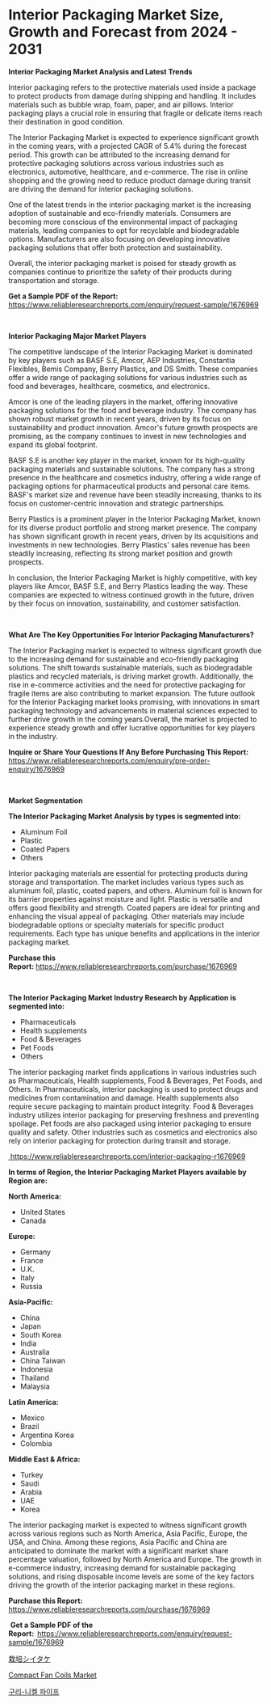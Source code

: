 <p><h1>Interior Packaging Market Size, Growth and Forecast from 2024 - 2031</h1></p><p><strong>Interior Packaging Market Analysis and Latest Trends</strong></p>
<p><p>Interior packaging refers to the protective materials used inside a package to protect products from damage during shipping and handling. It includes materials such as bubble wrap, foam, paper, and air pillows. Interior packaging plays a crucial role in ensuring that fragile or delicate items reach their destination in good condition.</p><p>The Interior Packaging Market is expected to experience significant growth in the coming years, with a projected CAGR of 5.4% during the forecast period. This growth can be attributed to the increasing demand for protective packaging solutions across various industries such as electronics, automotive, healthcare, and e-commerce. The rise in online shopping and the growing need to reduce product damage during transit are driving the demand for interior packaging solutions.</p><p>One of the latest trends in the interior packaging market is the increasing adoption of sustainable and eco-friendly materials. Consumers are becoming more conscious of the environmental impact of packaging materials, leading companies to opt for recyclable and biodegradable options. Manufacturers are also focusing on developing innovative packaging solutions that offer both protection and sustainability.</p><p>Overall, the interior packaging market is poised for steady growth as companies continue to prioritize the safety of their products during transportation and storage.</p></p>
<p><strong>Get a Sample PDF of the Report:&nbsp;</strong> <a href="https://www.reliableresearchreports.com/enquiry/request-sample/1676969">https://www.reliableresearchreports.com/enquiry/request-sample/1676969</a></p>
<p>&nbsp;</p>
<p><strong>Interior Packaging Major Market Players</strong></p>
<p><p>The competitive landscape of the Interior Packaging Market is dominated by key players such as BASF S.E, Amcor, AEP Industries, Constantia Flexibles, Bemis Company, Berry Plastics, and DS Smith. These companies offer a wide range of packaging solutions for various industries such as food and beverages, healthcare, cosmetics, and electronics.</p><p>Amcor is one of the leading players in the market, offering innovative packaging solutions for the food and beverage industry. The company has shown robust market growth in recent years, driven by its focus on sustainability and product innovation. Amcor's future growth prospects are promising, as the company continues to invest in new technologies and expand its global footprint.</p><p>BASF S.E is another key player in the market, known for its high-quality packaging materials and sustainable solutions. The company has a strong presence in the healthcare and cosmetics industry, offering a wide range of packaging options for pharmaceutical products and personal care items. BASF's market size and revenue have been steadily increasing, thanks to its focus on customer-centric innovation and strategic partnerships.</p><p>Berry Plastics is a prominent player in the Interior Packaging Market, known for its diverse product portfolio and strong market presence. The company has shown significant growth in recent years, driven by its acquisitions and investments in new technologies. Berry Plastics' sales revenue has been steadily increasing, reflecting its strong market position and growth prospects.</p><p>In conclusion, the Interior Packaging Market is highly competitive, with key players like Amcor, BASF S.E, and Berry Plastics leading the way. These companies are expected to witness continued growth in the future, driven by their focus on innovation, sustainability, and customer satisfaction.</p></p>
<p>&nbsp;</p>
<p><strong>What Are The Key Opportunities For Interior Packaging Manufacturers?</strong></p>
<p><p>The Interior Packaging market is expected to witness significant growth due to the increasing demand for sustainable and eco-friendly packaging solutions. The shift towards sustainable materials, such as biodegradable plastics and recycled materials, is driving market growth. Additionally, the rise in e-commerce activities and the need for protective packaging for fragile items are also contributing to market expansion. The future outlook for the Interior Packaging market looks promising, with innovations in smart packaging technology and advancements in material sciences expected to further drive growth in the coming years.Overall, the market is projected to experience steady growth and offer lucrative opportunities for key players in the industry.</p></p>
<p><strong>Inquire or Share Your Questions If Any Before Purchasing This Report:</strong> <a href="https://www.reliableresearchreports.com/enquiry/pre-order-enquiry/1676969">https://www.reliableresearchreports.com/enquiry/pre-order-enquiry/1676969</a></p>
<p>&nbsp;</p>
<p><strong>Market Segmentation</strong></p>
<p><strong>The Interior Packaging Market Analysis by types is segmented into:</strong></p>
<p><ul><li>Aluminum Foil</li><li>Plastic</li><li>Coated Papers</li><li>Others</li></ul></p>
<p><p>Interior packaging materials are essential for protecting products during storage and transportation. The market includes various types such as aluminum foil, plastic, coated papers, and others. Aluminum foil is known for its barrier properties against moisture and light. Plastic is versatile and offers good flexibility and strength. Coated papers are ideal for printing and enhancing the visual appeal of packaging. Other materials may include biodegradable options or specialty materials for specific product requirements. Each type has unique benefits and applications in the interior packaging market.</p></p>
<p><strong>Purchase this Report:&nbsp;</strong><a href="https://www.reliableresearchreports.com/purchase/1676969">https://www.reliableresearchreports.com/purchase/1676969</a></p>
<p>&nbsp;</p>
<p><strong>The Interior Packaging Market Industry Research by Application is segmented into:</strong></p>
<p><ul><li>Pharmaceuticals</li><li>Health supplements</li><li>Food & Beverages</li><li>Pet Foods</li><li>Others</li></ul></p>
<p><p>The interior packaging market finds applications in various industries such as Pharmaceuticals, Health supplements, Food & Beverages, Pet Foods, and Others. In Pharmaceuticals, interior packaging is used to protect drugs and medicines from contamination and damage. Health supplements also require secure packaging to maintain product integrity. Food & Beverages industry utilizes interior packaging for preserving freshness and preventing spoilage. Pet foods are also packaged using interior packaging to ensure quality and safety. Other industries such as cosmetics and electronics also rely on interior packaging for protection during transit and storage.</p></p>
<p><a href="https://www.reliableresearchreports.com/interior-packaging-r1676969">&nbsp;https://www.reliableresearchreports.com/interior-packaging-r1676969</a></p>
<p><strong>In terms of Region, the Interior Packaging Market Players available by Region are:</strong></p>
<p>
    <p> <strong> North America: </strong>
        <ul>
            <li>United States</li>
            <li>Canada</li>
        </ul>
        </p> 
    <p> <strong> Europe: </strong>
        <ul>
            <li>Germany</li>
            <li>France</li>
            <li>U.K.</li>
            <li>Italy</li>
            <li>Russia</li>
        </ul>
        </p> 
    <p> <strong> Asia-Pacific: </strong>
        <ul>
            <li>China</li>
            <li>Japan</li>
            <li>South Korea</li>
            <li>India</li>
            <li>Australia</li>
            <li>China Taiwan</li>
            <li>Indonesia</li>
            <li>Thailand</li>
            <li>Malaysia</li>
        </ul>
        </p> 
    <p> <strong> Latin America: </strong>
        <ul>
            <li>Mexico</li>
            <li>Brazil</li>
            <li>Argentina Korea</li>
            <li>Colombia</li>
        </ul>
        </p> 
    <p> <strong> Middle East & Africa: </strong>
        <ul>
            <li>Turkey</li>
            <li>Saudi</li>
            <li>Arabia</li>
            <li>UAE</li>
            <li>Korea</li>
        </ul>
    </p>
    </p>
<p><p>The interior packaging market is expected to witness significant growth across various regions such as North America, Asia Pacific, Europe, the USA, and China. Among these regions, Asia Pacific and China are anticipated to dominate the market with a significant market share percentage valuation, followed by North America and Europe. The growth in e-commerce industry, increasing demand for sustainable packaging solutions, and rising disposable income levels are some of the key factors driving the growth of the interior packaging market in these regions.</p></p>
<p><strong>Purchase this Report: </strong><a href="https://www.reliableresearchreports.com/purchase/1676969">https://www.reliableresearchreports.com/purchase/1676969</a></p>
<p>&nbsp;<strong>Get a Sample PDF of the Report:&nbsp;&nbsp;</strong><a href="https://www.reliableresearchreports.com/enquiry/request-sample/1676969">https://www.reliableresearchreports.com/enquiry/request-sample/1676969</a></p>
<p><strong></strong></p>
<p><p><a href="https://github.com/oqxogxyvqe90775/Market-Research-Report-List-2/blob/main/5813437142330.md">栽培シイタケ</a></p><p><a href="https://view.publitas.com/reportprime-1/global-compact-fan-coils-market-size-is-expected-to-experience-a-cagr-of-9-8-through-2024-2031-according-to-industry-projections/">Compact Fan Coils Market</a></p><p><a href="https://github.com/joyliyu/Market-Research-Report-List-1/blob/main/3758127150139.md">구리-니켈 파이프</a></p></p>